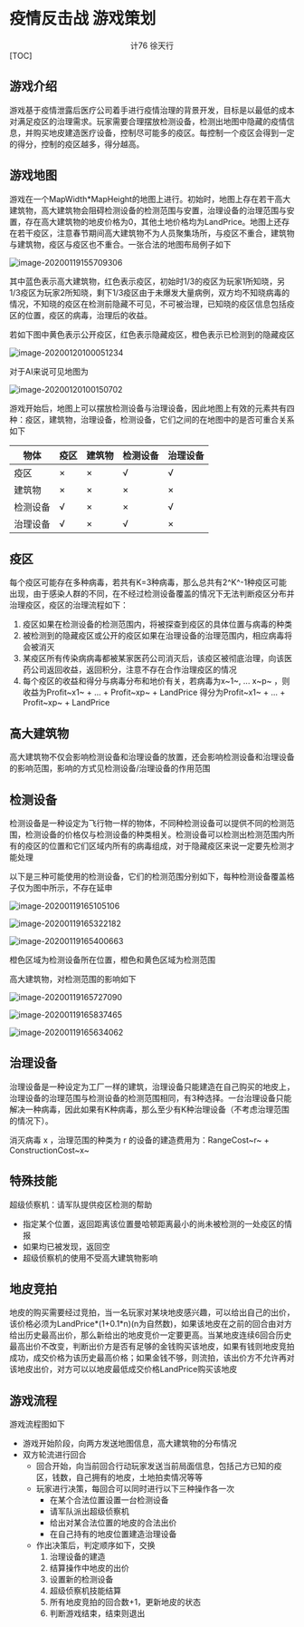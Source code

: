 # 疫情反击战 游戏策划

<center> 计76 徐天行</center>
[TOC]

## 游戏介绍

游戏基于疫情泄露后医疗公司着手进行疫情治理的背景开发，目标是以最低的成本对满足疫区的治理需求。玩家需要合理摆放检测设备，检测出地图中隐藏的疫情信息，并购买地皮建造医疗设备，控制尽可能多的疫区。每控制一个疫区会得到一定的得分，控制的疫区越多，得分越高。

## 游戏地图

游戏在一个MapWidth*MapHeight的地图上进行。初始时，地图上存在若干高大建筑物，高大建筑物会阻碍检测设备的检测范围与安置，治理设备的治理范围与安置，存在高大建筑物的地皮价格为0，其他土地价格均为LandPrice。地图上还存在若干疫区，注意春节期间高大建筑物不为人员聚集场所，与疫区不重合，建筑物与建筑物，疫区与疫区也不重合。一张合法的地图布局例子如下

![image-20200119155709306](../../AppData/Roaming/Typora/typora-user-images/image-20200119155709306.png)

其中蓝色表示高大建筑物，红色表示疫区，初始时1/3的疫区为玩家1所知晓，另1/3疫区为玩家2所知晓，剩下1/3疫区由于未爆发大量病例，双方均不知晓病毒的情况，不知晓的疫区在检测前隐藏不可见，不可被治理，已知晓的疫区信息包括疫区的位置，疫区的病毒，治理后的收益。

若如下图中黄色表示公开疫区，红色表示隐藏疫区，橙色表示已检测到的隐藏疫区

![image-20200120100051234](../../AppData/Roaming/Typora/typora-user-images/image-20200120100051234.png)

对于AI来说可见地图为

![image-20200120100150702](../../AppData/Roaming/Typora/typora-user-images/image-20200120100150702.png)

游戏开始后，地图上可以摆放检测设备与治理设备，因此地图上有效的元素共有四种：疫区，建筑物，治理设备，检测设备，它们之间的在地图中的是否可重合关系如下

| 物体     | 疫区 | 建筑物 | 检测设备 | 治理设备 |
| -------- | ---- | ------ | -------- | -------- |
| 疫区     | ×    | ×      | √        | √        |
| 建筑物   | ×    | ×      | ×        | ×        |
| 检测设备 | √    | ×      | ×        | √        |
| 治理设备 | √    | ×      | √        | ×        |

## 疫区

每个疫区可能存在多种病毒，若共有K=3种病毒，那么总共有2^K^-1种疫区可能出现，由于感染人群的不同，在不经过检测设备覆盖的情况下无法判断疫区分布并治理疫区，疫区的治理流程如下：

1. 疫区如果在检测设备的检测范围内，将被探查到疫区的具体位置与病毒的种类
2. 被检测到的隐藏疫区或公开的疫区如果在治理设备的治理范围内，相应病毒将会被消灭
3. 某疫区所有传染病病毒都被某家医药公司消灭后，该疫区被彻底治理，向该医药公司返回收益，返回积分，注意不存在合作治理疫区的情况
4. 每个疫区的收益和得分与病毒分布和地价有关，若病毒为x~1~, ... x~p~ ，则收益为Profit~x1~ + ... + Profit~xp~ + LandPrice 得分为Profit~x1~ + ... + Profit~xp~ + LandPrice

## 高大建筑物

高大建筑物不仅会影响检测设备和治理设备的放置，还会影响检测设备和治理设备的影响范围，影响的方式见检测设备/治理设备的作用范围

## 检测设备

检测设备是一种设定为飞行物一样的物体，不同种检测设备可以提供不同的检测范围，检测设备的价格仅与检测设备的种类相关。检测设备可以检测出检测范围内所有的疫区的位置和它们区域内所有的病毒组成，对于隐藏疫区来说一定要先检测才能处理

以下是三种可能使用的检测设备，它们的检测范围分别如下，每种检测设备覆盖格子仅为图中所示，不存在延申

![image-20200119165105106](../../AppData/Roaming/Typora/typora-user-images/image-20200119165105106.png)



![image-20200119165322182](../../AppData/Roaming/Typora/typora-user-images/image-20200119165322182.png)

![image-20200119165400663](../../AppData/Roaming/Typora/typora-user-images/image-20200119165400663.png)

橙色区域为检测设备所在位置，橙色和黄色区域为检测范围

高大建筑物，对检测范围的影响如下

![image-20200119165727090](../../AppData/Roaming/Typora/typora-user-images/image-20200119165727090.png)

![image-20200119165837465](../../AppData/Roaming/Typora/typora-user-images/image-20200119165837465.png)

![image-20200119165634062](../../AppData/Roaming/Typora/typora-user-images/image-20200119165634062.png)

## 治理设备

治理设备是一种设定为工厂一样的建筑，治理设备只能建造在自己购买的地皮上，治理设备的治理范围与检测设备的检测范围相同，有3种选择。一台治理设备只能解决一种病毒，因此如果有K种病毒，那么至少有K种治理设备（不考虑治理范围的情况下）。

消灭病毒 x ，治理范围的种类为 r 的设备的建造费用为：RangeCost~r~ + ConstructionCost~x~

## 特殊技能

超级侦察机：请军队提供疫区检测的帮助

- 指定某个位置，返回距离该位置曼哈顿距离最小的尚未被检测的一处疫区的情报
- 如果均已被发现，返回空
- 超级侦察机的使用不受高大建筑物影响

## 地皮竞拍

地皮的购买需要经过竞拍，当一名玩家对某块地皮感兴趣，可以给出自己的出价，该价格必须为LandPrice*(1+0.1\*n)(n为自然数)，如果该地皮在之前的回合由对方给出历史最高出价，那么新给出的地皮竞价一定要更高。当某地皮连续6回合历史最高出价不改变，判断出价方是否有足够的金钱购买该地皮，如果有钱则地皮竞拍成功，成交价格为该历史最高价格；如果金钱不够，则流拍，该出价方不允许再对该地皮出价，对方可以以地皮最低成交价格LandPrice购买该地皮

## 游戏流程

游戏流程图如下

- 游戏开始阶段，向两方发送地图信息，高大建筑物的分布情况
- 双方轮流进行回合
    - 回合开始，向当前回合行动玩家发送当前局面信息，包括己方已知的疫区，钱数，自己拥有的地皮，土地拍卖情况等等
    - 玩家进行决策，每回合可以同时进行以下三种操作各一次
        - 在某个合法位置设置一台检测设备
        - 请军队派出超级侦察机
        - 给出对某合法位置的地皮的合法出价
        - 在自己持有的地皮位置建造治理设备
    - 作出决策后，判定顺序如下，交换
        1. 治理设备的建造
        2. 结算操作中地皮的出价
        3. 设置新的检测设备
        4. 超级侦察机技能结算
        5. 所有地皮竞拍的回合数+1，更新地皮的状态
        6. 判断游戏结束，结束则退出



